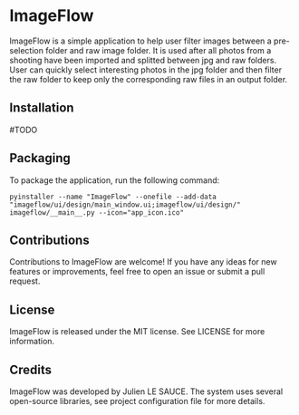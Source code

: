 # ImageFlow

ImageFlow is a simple application to help user filter images between a pre-selection folder and raw image folder. It is
used after all photos from a shooting have been imported and splitted between jpg and raw folders. User can quickly
select interesting photos in the jpg folder and then filter the raw folder to keep only the corresponding raw files in
an output folder.

## Installation

#TODO

## Packaging

To package the application, run the following command:

```shell
pyinstaller --name "ImageFlow" --onefile --add-data "imageflow/ui/design/main_window.ui;imageflow/ui/design/" imageflow/__main__.py --icon="app_icon.ico"
```

## Contributions

Contributions to ImageFlow are welcome! If you have any ideas for new features or improvements, feel free to open an
issue or submit a pull request.

## License

ImageFlow is released under the MIT license. See LICENSE for more information.

## Credits

ImageFlow was developed by Julien LE SAUCE. The system uses several open-source libraries, see project configuration
file for more details.
